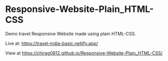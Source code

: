 # Responsive-Website-Plain_HTML-CSS
Demo travel Responsive Website made using plain HTML-CSS.  

Live at: https://travel-india-basic.netlify.app/ 

View at https://chirag0812.github.io/Responsive-Website-Plain_HTML-CSS/
